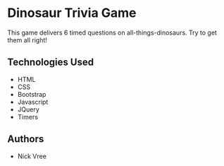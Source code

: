 # Dinosaur Trivia Game
This game delivers 6 timed questions on all-things-dinosaurs.  Try to get them all right!

## Technologies Used
* HTML
* CSS
* Bootstrap
* Javascript
* JQuery
* Timers

## Authors
* Nick Vree
